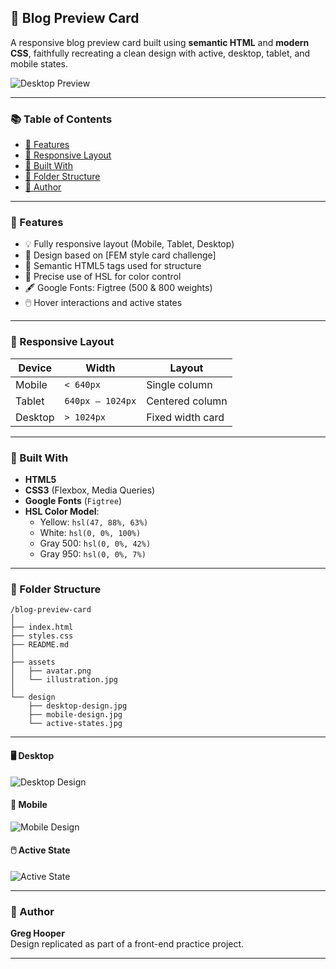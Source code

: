 ## 📄 Blog Preview Card

A responsive blog preview card built using **semantic HTML** and **modern CSS**, faithfully recreating a clean design with active, desktop, tablet, and mobile states.

![Desktop Preview](./desktop-design.jpg)

---

### 📚 Table of Contents

- [🚀 Features](#-features)
- [📱 Responsive Layout](#-responsive-layout)
- [🔧 Built With](#-built-with)
- [📂 Folder Structure](#-folder-structure)
- [📌 Author](#-author)

---

### 🚀 Features

- 💡 Fully responsive layout (Mobile, Tablet, Desktop)
- 🎨 Design based on [FEM style card challenge]
- 🧠 Semantic HTML5 tags used for structure
- 🎯 Precise use of HSL for color control
- 🖋️ Google Fonts: Figtree (500 & 800 weights)
- 🖱️ Hover interactions and active states

---

### 📱 Responsive Layout

| Device  | Width            | Layout           |
| ------- | ---------------- | ---------------- |
| Mobile  | `< 640px`        | Single column    |
| Tablet  | `640px – 1024px` | Centered column  |
| Desktop | `> 1024px`       | Fixed width card |

---

### 🔧 Built With

- **HTML5**
- **CSS3** (Flexbox, Media Queries)
- **Google Fonts** (`Figtree`)
- **HSL Color Model**:
  - Yellow: `hsl(47, 88%, 63%)`
  - White: `hsl(0, 0%, 100%)`
  - Gray 500: `hsl(0, 0%, 42%)`
  - Gray 950: `hsl(0, 0%, 7%)`

---

### 📂 Folder Structure

```
/blog-preview-card
│
├── index.html
├── styles.css
├── README.md
│
├── assets
│   ├── avatar.png
│   └── illustration.jpg
│
└── design
    ├── desktop-design.jpg
    ├── mobile-design.jpg
    └── active-states.jpg
```
---

#### 🖥️ Desktop

![Desktop Design](.design/desktop-design.jpg)

#### 📱 Mobile

![Mobile Design](.design/mobile-design.jpg)

#### 🖱️ Active State

![Active State](.design/active-states.jpg)

---

### 📌 Author

**Greg Hooper**  
Design replicated as part of a front-end practice project.

---
